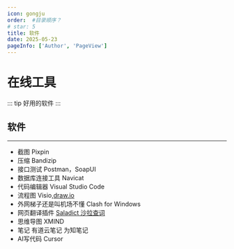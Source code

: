```yaml
---
icon: gongju
order:  #目录顺序？
# star: 5
title: 软件
date: 2025-05-23
pageInfo: ['Author', 'PageView']
---
```


# 在线工具
<!-- more -->
::: tip 好用的软件
:::
## <MyIcon name="AI" /> 软件

---

* 截图  Pixpin
* 压缩  Bandizip
* 接口测试 Postman，SoapUI
* 数据库连接工具  Navicat
* 代码编辑器  Visual Studio Code
* 流程图  Visio,[draw.io](https://app.diagrams.net)
* 外网梯子还是叫机场不懂    Clash for Windows
* 网页翻译插件  [Saladict 沙拉查词](https://saladict.crimx.com/manual#dicts) 
* 思维导图  XMIND
* 笔记  有道云笔记  为知笔记
* AI写代码  Cursor


